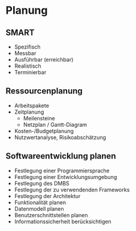 # Planung

## SMART
* Spezifisch
* Messbar
* Ausführbar (erreichbar)
* Realistisch
* Terminierbar


## Ressourcenplanung
* Arbeitspakete
* Zeitplanung
  * Meilensteine
  * Netzplan / Gantt-Diagram
* Kosten-/Budgetplanung
* Nutzwertanalyse, Risikoabschätzung


## Softwareentwicklung planen

* Festlegung einer Programmiersprache
* Festlegung einer Entwicklungsumgebung
* Festlegung des DMBS
* Festlegung der zu verwendenden Frameworks
* Festlegung der Architektur
* Funktionalität planen
* Datenmodell planen
* Benutzerschnittstellen planen
* Informationssicherheit berücksichtigen

